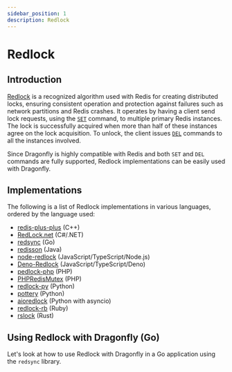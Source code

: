 ```yaml
---
sidebar_position: 1
description: Redlock
---
```


# Redlock

## Introduction

[Redlock](https://redis.io/docs/manual/patterns/distributed-locks/) is a recognized algorithm used with Redis for creating
distributed locks, ensuring consistent operation and protection against failures such as network partitions and Redis crashes.
It operates by having a client send lock requests, using the [`SET`](../command-reference/strings/set.md) command, to multiple primary Redis instances.
The lock is successfully acquired when more than half of these instances agree on the lock acquisition.
To unlock, the client issues [`DEL`](../command-reference/generic/del.md) commands to all the instances involved.

Since Dragonfly is highly compatible with Redis and both `SET` and `DEL` commands are fully supported, Redlock implementations can be easily used with Dragonfly.

## Implementations

The following is a list of Redlock implementations in various languages, ordered by the language used:

- [redis-plus-plus](https://github.com/sewenew/redis-plus-plus/?tab=readme-ov-file#redlock) (C++)
- [RedLock.net](https://github.com/samcook/RedLock.net) (C#/.NET)
- [redsync](https://github.com/go-redsync/redsync) (Go)
- [redisson](https://github.com/redisson/redisson) (Java)
- [node-redlock](https://github.com/mike-marcacci/node-redlock) (JavaScript/TypeScript/Node.js)
- [Deno-Redlock](https://github.com/oslabs-beta/Deno-Redlock) (JavaScript/TypeScript/Deno)
- [pedlock-php](https://github.com/ronnylt/redlock-php) (PHP)
- [PHPRedisMutex](https://github.com/php-lock/lock?tab=readme-ov-file#phpredismutex) (PHP)
- [redlock-py](https://github.com/SPSCommerce/redlock-py) (Python)
- [pottery](https://github.com/brainix/pottery?tab=readme-ov-file#redlock) (Python)
- [aioredlock](https://github.com/joanvila/aioredlock) (Python with asyncio)
- [redlock-rb](https://github.com/antirez/redlock-rb) (Ruby)
- [rslock](https://github.com/hexcowboy/rslock) (Rust)

## Using Redlock with Dragonfly (Go)

Let's look at how to use Redlock with Dragonfly in a Go application using the `redsync` library.